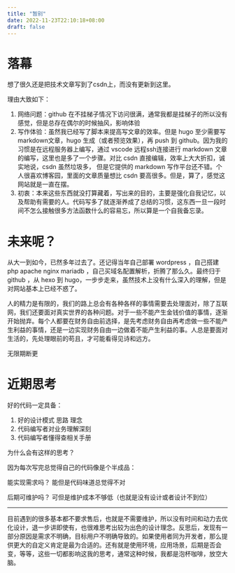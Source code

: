 ```yaml
---
title: "暂别"
date: 2022-11-23T22:10:18+08:00
draft: false
---
```


# 落幕
想了很久还是把技术文章写到了csdn上，而没有更新到这里。

理由大致如下：
1. 网络问题：github 在不挂梯子情况下访问很满，通常我都是挂梯子的所以没有感觉，但是总存在偶尔的时候抽风，影响体验
2. 写作体验：虽然我已经写了脚本来提高写文章的效率。但是 hugo 至少需要写markdown文章，hugo 生成（或者预览效果），再 push 到 github。因为我的习惯是在远程服务器上编写，通过 vscode 远程ssh连接进行 markdown 文章的编写，这里也是多了一个步骤。对比 csdn 直接编辑，效率上大大折扣，诚实地说，csdn 虽然垃圾多， 但是它提供的 markdown 写作平台还不错。个人很喜欢博客园，里面的文章质量想比 csdn 要高很多。但是，算了，感觉这网站就是一直在摆。
3. 初衷：本来这些东西就没打算藏着，写出来的目的，主要是强化自我记忆，以及帮助有需要的人。代码写多了就逐渐养成了总结的习惯，这东西一旦一段时间不怎么接触很多方法函数什么的容易忘，所以算是一个自我备忘录。

# 未来呢？
从大一到如今，已然多年过去了。还记得当年自己部署 wordpress ，自己搭建 php apache nginx mariadb ，自己买域名配置解析，折腾了那么久。最终归于 github ，从 hexo 到 hugo，一步步走来，虽然技术上没有什么深入的理解，但是对网站基本上已经不惑了。

人的精力是有限的，我们的路上总会有各种各样的事情需要去处理面对，除了互联网，我们还要面对真实世界的各种问题。对于一些不能产生金钱价值的事情，逐渐开始抛弃。每个人都要在财务自由前选择，是先考虑财务自由再考虑做一些不能产生利益的事情，还是一边实现财务自由一边做着不能产生利益的事。人总是要面对生活的，先处理眼前的苟且，才可能看得见诗和远方。

无限期断更

# 近期思考

好的代码一定具备：
1. 好的设计模式 思路 理念
2. 代码编写者对业务理解深刻
3. 代码编写者懂得查相关手册

为什么会有这样的思考？

因为每次写完总觉得自己的代码像是个半成品：

能实现需求吗？ 能但是代码味道总觉得不对

后期可维护吗？ 可但是维护成本不够低（也就是没有设计或者设计不到位）

---

目前遇到的很多基本都不要求售后，也就是不需要维护，所以没有时间和动力去优化设计，退一步讲即使有，也很难思考出较为出色的设计理念。反思后，发现有一部分原因是需求不明确，目标用户不明确导致的。如果使用者同为开发者，那么提供更大的自定义肯定是最为合适的。还有就是使用环境，应用场景，后期是否会变，等等，这些一切都影响这我的思考，通常这种时候，我都是泡杯咖啡，放空大脑。


